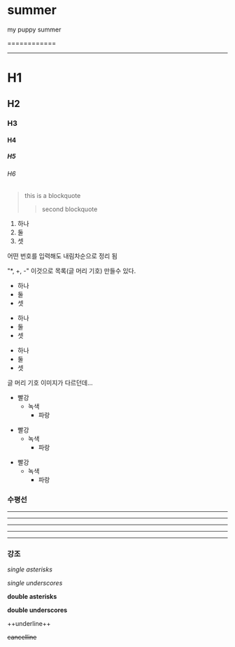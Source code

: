 # summer
my puppy summer


============


----------------


# H1
## H2
### H3
#### H4
##### H5
###### H6


> this is a blockquote
>> second blockquote

1. 하나
3. 둘
2. 셋

어떤 번호를 입력해도 내림차순으로 정리 됨

"*, +, -" 이것으로 목록(글 머리 기호) 만들수 있다.

* 하나
 * 둘
  * 셋
  
+ 하나
 + 둘
  + 셋
  
- 하나
 - 둘
  - 셋
  
글 머리 기호 이미지가 다르던데... 

* 빨강
  * 녹색
    * 파랑

+ 빨강
  + 녹색
    + 파랑

- 빨강
  - 녹색
    - 파랑

### 수평선

* * *
***
*****
- - - 
---------------------------


### 강조

*single asterisks*

_single underscores_

**double asterisks**

__double underscores__

++underline++

~~cancelline~~





